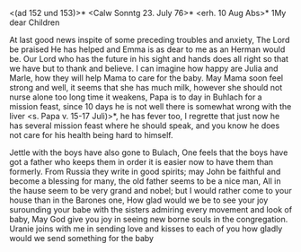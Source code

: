 <(ad 152 und 153)>* <Calw Sonntg 23. July 76>*
 <erh. 10 Aug Abs>*
1My dear Children

At last good news inspite of some preceding troubles and anxiety, The Lord be praised He has helped and Emma is as dear to me as an Herman would be. 
Our Lord who has the future in his sight and hands does all right so that we have but to thank and believe. I can imagine how happy are Julia and Marle, how they will help Mama to care for the baby. May Mama soon feel strong and well, it seems that she has much milk, however she should not nurse alone too long time it weakens, Papa is to day in Buhlach for a mission feast, since 10 days he is not well there is somewhat wrong with the liver <s. Papa v. 15-17 Juli)>*, he has fever too, I regrette that just now he has several mission feast where he should speak, and you know he does not care for his health being hard to himself.

Jettle with the boys have also gone to Bulach, One feels that the boys have got a father who keeps them in order it is easier now to have them than formerly. From Russia they write in good spirits; may John be faithful and become a blessing for many, the old father seems to be a nice man, All in the hause seem to be very grand and nobel; but I would rather come to your house than in the Barones one, How glad would we be to see your joy surounding your babe with the sisters admiring every movement and look of baby, May God give you joy in seeing new borne souls in the congregation. Uranie joins with me in sending love and kisses to each of you how gladly would we send something for the baby

